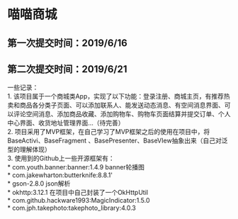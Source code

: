 # 喵喵商城
## 第一次提交时间：2019/6/16
## 第二次提交时间：2019/6/21
 一些记录：\
    1. 该项目属于一个商城类App，实现了以下功能：登录注册、商城主页，有推荐热卖和商品各分类子页面、可以添加联系人、能发送动态消息、有空间消息界面、可以评论空间消息、添加商品收藏、添加购物车、购物车页面结算并提交订单、个人中心界面、收货地址管理界面...（待完善）\
    2. 项目采用了MVP框架，在自己学习了MVP框架之后的使用在项目中，将BaseActivi、BaseFragment 、BasePresenter、BaseVIew抽象出来（自己对泛型的理解体现）\
    3. 使用到的Github上一些开源框架有：\
        * com.youth.banner:banner:1.4.9 banner轮播图\
        * com.jakewharton:butterknife:8.8.1'\
        * gson-2.8.0 json解析\
        * okhttp:3.12.1 在项目中自己封装了一个OkHttpUtil\
        * com.github.hackware1993:MagicIndicator:1.5.0\
        * com.jph.takephoto:takephoto_library:4.0.3
